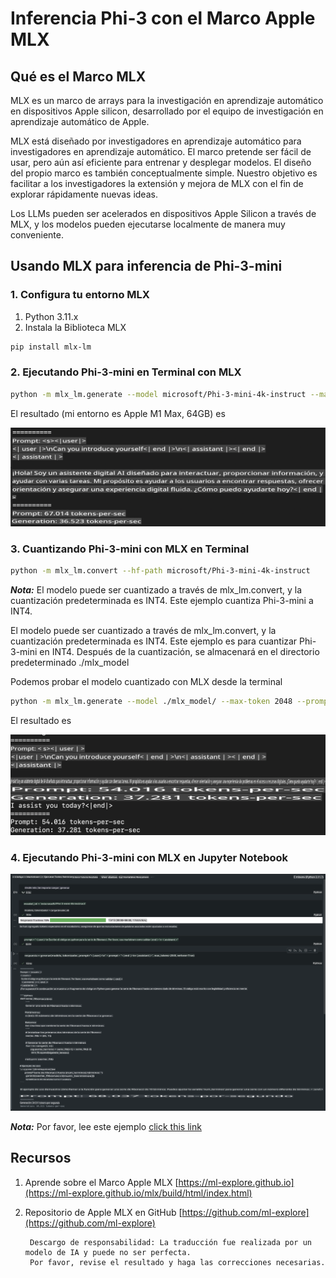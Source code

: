 # **Inferencia Phi-3 con el Marco Apple MLX**

## **Qué es el Marco MLX**

MLX es un marco de arrays para la investigación en aprendizaje automático en dispositivos Apple silicon, desarrollado por el equipo de investigación en aprendizaje automático de Apple.

MLX está diseñado por investigadores en aprendizaje automático para investigadores en aprendizaje automático. El marco pretende ser fácil de usar, pero aún así eficiente para entrenar y desplegar modelos. El diseño del propio marco es también conceptualmente simple. Nuestro objetivo es facilitar a los investigadores la extensión y mejora de MLX con el fin de explorar rápidamente nuevas ideas.

Los LLMs pueden ser acelerados en dispositivos Apple Silicon a través de MLX, y los modelos pueden ejecutarse localmente de manera muy conveniente.

## **Usando MLX para inferencia de Phi-3-mini**

### **1. Configura tu entorno MLX**

1. Python 3.11.x
2. Instala la Biblioteca MLX

```bash
pip install mlx-lm
```

### **2. Ejecutando Phi-3-mini en Terminal con MLX**

```bash
python -m mlx_lm.generate --model microsoft/Phi-3-mini-4k-instruct --max-token 2048 --prompt  "<|user|>\nCan you introduce yourself<|end|>\n<|assistant|>"
```

El resultado (mi entorno es Apple M1 Max, 64GB) es

![Terminal](../../../../translated_images/01.5cb5f10f82619d0a98bc3584bf81264105a33d9d8559f125418a93b8d7527728.es.png)

### **3. Cuantizando Phi-3-mini con MLX en Terminal**

```bash
python -m mlx_lm.convert --hf-path microsoft/Phi-3-mini-4k-instruct
```

***Nota:*** El modelo puede ser cuantizado a través de mlx_lm.convert, y la cuantización predeterminada es INT4. Este ejemplo cuantiza Phi-3-mini a INT4.

El modelo puede ser cuantizado a través de mlx_lm.convert, y la cuantización predeterminada es INT4. Este ejemplo es para cuantizar Phi-3-mini en INT4. Después de la cuantización, se almacenará en el directorio predeterminado ./mlx_model

Podemos probar el modelo cuantizado con MLX desde la terminal

```bash
python -m mlx_lm.generate --model ./mlx_model/ --max-token 2048 --prompt  "<|user|>\nCan you introduce yourself<|end|>\n<|assistant|>"
```

El resultado es

![INT4](../../../../translated_images/02.6ca278966b75435a31021b0a6f1f3b377102d7e59e7b90daf8f017c1a9876cb2.es.png)

### **4. Ejecutando Phi-3-mini con MLX en Jupyter Notebook**

![Notebook](../../../../translated_images/03.5b701d4bfe17c5d20c075f7d4c8d1201b8073c8e8196b364a9a19cbe684dd26a.es.png)

***Nota:*** Por favor, lee este ejemplo [click this link](../../code/03.Inference/MLX/MLX_DEMO.ipynb)

## **Recursos**

1. Aprende sobre el Marco Apple MLX [https://ml-explore.github.io](https://ml-explore.github.io/mlx/build/html/index.html)

2. Repositorio de Apple MLX en GitHub [https://github.com/ml-explore](https://github.com/ml-explore)

        Descargo de responsabilidad: La traducción fue realizada por un modelo de IA y puede no ser perfecta. 
        Por favor, revise el resultado y haga las correcciones necesarias.